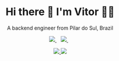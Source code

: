 <h1 align='center'>
  Hi there 👋 I'm Vitor 👨‍💻
</h1>

<p align='center'>
  A backend engineer from Pilar do Sul, Brazil
</p>

<p align='center'>
   <a href="https://www.linkedin.com/in/vitorGois/">
    <img src="https://img.shields.io/badge/linkedin-%230077B5.svg?&style=for-the-badge&logo=linkedin&logoColor=white" />
  </a>&nbsp;&nbsp;
  <a href="https://www.instagram.com/vitorcgois/">
    <img src="https://img.shields.io/badge/instagram-%23E4405F.svg?&style=for-the-badge&logo=instagram&logoColor=white" />
  </a>&nbsp;&nbsp;  
</p>

<p align='center'>
  <a href="#">
    <img src="https://github-readme-stats.vercel.app/api?username=VitorGois&show_icons=true&count_private=true&theme=blue-green" />
    <a href="https://github.com/vitorGois"><img src="https://github-readme-stats.vercel.app/api/top-langs/?username=VitorGois&layout=compact&theme=blue-green"/></a>
  </a>
</p>

<!--
**VitorGois/VitorGois** is a ✨ _special_ ✨ repository because its `README.md` (this file) appears on your GitHub profile.

Here are some ideas to get you started:

- 🔭 I’m currently working on ...
- 🌱 I’m currently learning ...
- 👯 I’m looking to collaborate on ...
- 🤔 I’m looking for help with ...
- 💬 Ask me about ...
- 📫 How to reach me: ...
- 😄 Pronouns: ...
- ⚡ Fun fact: ...
--
